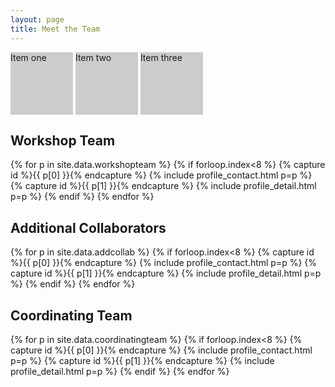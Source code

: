 ```yaml
---
layout: page
title: Meet the Team
---
```

<style>
ul#display-inline-block-example,
ul#display-inline-block-example li {        
/* Setting a common base */         
margin: 0;
padding: 0;     }

ul#display-inline-block-example li {
    display: inline-block;
    width: 100px;
    min-height: 100px;
    background: #ccc;
} 
</style>

<ul id="display-inline-block-example">
<li>Item one</li>
<li>Item two</li>
<li>Item three</li>

## Workshop Team

{% for p in site.data.workshopteam %} {% if forloop.index<8 %}
{% capture id %}{{ p[0] }}{% endcapture %} {% include profile_contact.html p=p %}
{% capture id %}{{ p[1] }}{% endcapture %} {% include profile_detail.html p=p %}
{% endif %} {% endfor %}

 
## Additional Collaborators

{% for p in site.data.addcollab %} {% if forloop.index<8 %}
{% capture id %}{{ p[0] }}{% endcapture %} {% include profile_contact.html p=p %}
{% capture id %}{{ p[1] }}{% endcapture %} {% include profile_detail.html p=p %}
{% endif %} {% endfor %}
 
 
## Coordinating Team

{% for p in site.data.coordinatingteam %} {% if forloop.index<8 %}
{% capture id %}{{ p[0] }}{% endcapture %} {% include profile_contact.html p=p %}
{% capture id %}{{ p[1] }}{% endcapture %} {% include profile_detail.html p=p %}
{% endif %} {% endfor %}
